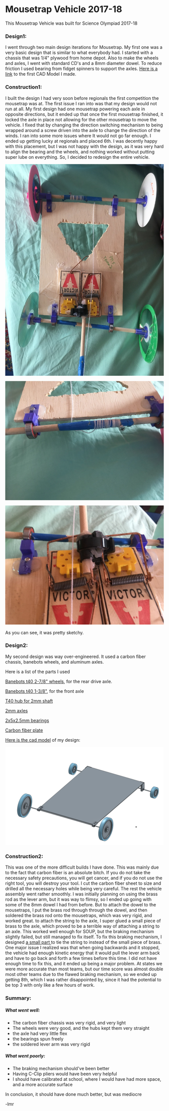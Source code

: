 # Mousetrap Vehicle 2017-18

This Mousetrap Vehicle was built for Science Olympiad 2017-18

### Design1:

I went through two main design iterations for Mousetrap. My first one was a very basic design that is similar to what everybody had. I started with a chassis that was 1/4" plywood from home depot. Also to make the wheels and axles, I went with standard CD's and a 8mm diameter  dowel. To reduce friction I used bearing from fidget spinners to support the axles. [Here is a link](https://cad.onshape.com/documents/aaa13436fa27577def1beaaa/w/f96d4d3f3def93f55f44c9bd/e/b8c01649af4b922cc4083e68) to the first CAD Model I made.

### Construction1:

I built the design I had very soon before regionals the first competition the mousetrap was at. The first issue I ran into was that my design would not run at all. My first design had one mousetrap powering each axle in opposite directions, but it ended up that once the first mousetrap finished, it locked the axle in place not allowing for the other mousetrap to move the vehicle. I fixed that by  changing the direction switching mechanism to being wrapped around a screw driven into the axle to change the direction of the winds. I ran into some more issues where It would not go far enough. I ended up getting lucky at regionals and placed 6th. I was decently happy with this placement, but I was not happy with the design, as it was very hard to align the bearing and the wheels, and nothing worked without putting super lube on everything.  So, I decided to redesign the entire vehicle.

![](/assets/Science_Olympiad/2018/Mousetrap/construct1.JPG)

![](/assets/Science_Olympiad/2018/Mousetrap/construct2.JPG)

![](/assets/Science_Olympiad/2018/Mousetrap/construct3.JPG)

As you can see, it was pretty sketchy.

### Design2:

My second design was way over-engineered. It used a carbon fiber chassis, banebots wheels, and aluminum axles.

Here is a list of the parts I used

[Banebots t40 2-7/8" wheels,](http://www.banebots.com/product/T40P-295BA-HS4.html) for the rear drive axle.

[Banebots t40 1-3/8"](http://www.banebots.com/product/T40P-145BA-HS4.html), for the front axle

[T](http://www.banebots.com/product/T40H-SM21.html)[40 hub for 2mm shaft](http://www.banebots.com/product/T40H-SM21.html)

[2mm axles](https://www.amazon.com/gp/product/B00TGSPPBQ/r)

[2x5x2.5mm bearings](https://www.amazon.com/gp/product/B002SX60OC)

[Carbon fiber plate](https://hobbyking.com/en_us/carbon-fiber-plate-1-5mm-x-300mm-x-400mm.html)

[Here is the cad model](https://cad.onshape.com/documents/5f6cd8fab768ff332cd17342/w/698f4a1ae03d584d62c87365/e/fc8c77e364e6066686ee30c8) of my design:

![](/assets/Science_Olympiad/2018/Mousetrap/mousetrapCAD.png)

### Construction2:

This was one of the more difficult builds I have done. This was mainly due to the fact that carbon fiber is an absolute bitch. If you do not take the necessary safety precautions, you will get cancer, and if you do not use the right tool, you will destroy your tool. I cut the carbon fiber sheet to size and drilled all the necessary holes while being very careful. The rest the vehicle assembly went rather smoothly. I was initially planning on using the brass rod as the lever arm, but it was way to flimsy, so I ended up going with some of the 8mm dowel I had from before. But to attach the dowel to the mousetraps, I put the brass rod through through the dowel, and then soldered the brass rod onto the mousetraps, which was very rigid, and worked great. to attach the string to the axle, I super glued a small piece of brass to the axle, which proved to be a terrible way of attaching a string to an axle. This worked well enough for SOUP, but the braking mechanism slightly failed, but still managed to fix itself. To fix this braking mechanism, I designed [a small part ](https://cad.onshape.com/documents/151af7b0d91c5ec9db01aa5d/w/1114c86746e36ceb84a6fc55/e/b7a8f5a5e1e02b67876e2758)to tie the string to instead of the small piece of brass. One major issue I realized was that when going backwards and it stopped, the vehicle had enough kinetic energy that it would pull the lever arm back and have to go back and forth a few times before this time. I did not have enough time to fix this, and it ended up being a major problem. At states we were more accurate than most teams, but our time score was almost double most other teams due to the flawed braking mechanism, so we ended up getting 8th, which I was rather disappointed by, since it had the potential to be top 3 with only like a few hours of work.

### Summary:

##### What went well:

* The carbon fiber chassis was very rigid, and very light
* The wheels were very good, and the hubs kept them very straight
* the axle had very little flex
* the bearings spun freely
* the soldered lever arm was very rigid

##### What went poorly:

* The braking mechanism should've been better
* Having C-Clip pliers would have been very helpful
* I should have calibrated at school, where I would have had more space, and a more accurate surface

In conclusion, it should have done much better, but was mediocre

-lmr
